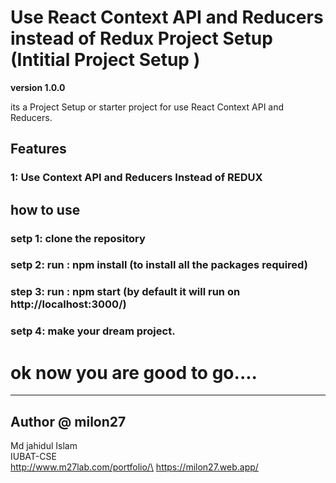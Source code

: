 # Use React Context API and Reducers instead of Redux Project Setup (Intitial Project Setup )


**version 1.0.0**

its a Project Setup or starter project for use React Context API and Reducers.

## Features

### 1: Use Context API and Reducers Instead of REDUX

## how to use

### setp 1: clone the repository 
### setp 2: run : npm install (to install all the packages required)
### step 3: run : npm start (by default it will run on http://localhost:3000/)
### setp 4: make your dream project.


# ok now you are good to go....

---
## Author @ milon27
Md jahidul Islam\
IUBAT-CSE\
http://www.m27lab.com/portfolio/\
https://milon27.web.app/

